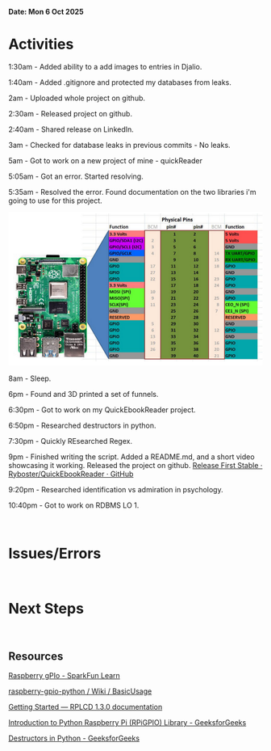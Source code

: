 **Date: Mon 6 Oct 2025**<br>

# Activities

1:30am - Added ability to a add images to entries in Djalio.

1:40am - Added .gitignore and protected my databases from leaks.

2am - Uploaded whole project on github.

2:30am - Released project on github.

2:40am - Shared release on LinkedIn.

3am - Checked for database leaks in previous commits - No leaks.

5am - Got to work on a new project of mine - quickReader

5:05am - Got an error. Started resolving.

5:35am - Resolved the error. Found documentation on the two libraries i'm going to use for this project.

![](../assets/2025-10-06-05-45-45-image.png)

8am - Sleep.

6pm - Found and 3D printed a set of funnels.

6:30pm - Got to work on my QuickEbookReader project.

6:50pm - Researched destructors in python.

7:30pm - Quickly REsearched Regex.

9pm - Finished writing the script. Added a README.md, and a short video showcasing it working. Released the project on github. [Release First Stable · Ryboster/QuickEbookReader · GitHub](https://github.com/Ryboster/QuickEbookReader/releases/tag/v1)

9:20pm - Researched identification vs admiration in psychology.

10:40pm - Got to work on RDBMS LO 1.



<br>

# Issues/Errors

<br>

# Next Steps

<br>

## Resources

[Raspberry gPIo - SparkFun Learn](https://learn.sparkfun.com/tutorials/raspberry-gpio/python-rpigpio-api)

[raspberry-gpio-python / Wiki / BasicUsage](https://sourceforge.net/p/raspberry-gpio-python/wiki/BasicUsage/)

[Getting Started &mdash; RPLCD 1.3.0 documentation](https://rplcd.readthedocs.io/en/stable/getting_started.html)

[Introduction to Python Raspberry Pi (RPiGPIO) Library - GeeksforGeeks](https://www.geeksforgeeks.org/python/introduction-to-python-raspberry-pi-rpigpio-library/)

[Destructors in Python - GeeksforGeeks](https://www.geeksforgeeks.org/python/destructors-in-python/)
